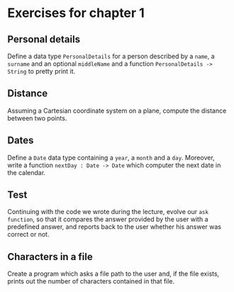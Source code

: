 # Exercises for chapter 1

## Personal details

Define a data type `PersonalDetails` for a person described by a `name`, a `surname` and an optional `middleName` and a function `PersonalDetails -> String` to pretty print it.

## Distance

Assuming a Cartesian coordinate system on a plane, compute the distance between two points.

## Dates

Define a `Date` data type containing a `year`, a `month` and a `day`. Moreover, write a function `nextDay : Date -> Date` which computer the next date in the calendar.

## Test

Continuing with the code we wrote during the lecture, evolve our `ask function`, so that it compares the answer provided by the user with a predefined answer, and reports back to the user whether his answer was correct or not.

## Characters in a file

Create a program which asks a file path to the user and, if the file exists, prints out the number of characters contained in that file.
